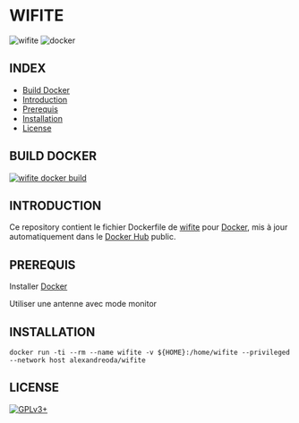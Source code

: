 # WIFITE

![wifite](https://raw.githubusercontent.com/oda-alexandre/wifite/master/img/logo-wifite.png) ![docker](https://raw.githubusercontent.com/oda-alexandre/wifite/master/img/logo-docker.png)


## INDEX

- [Build Docker](#BUILD)
- [Introduction](#INTRODUCTION)
- [Prerequis](#PREREQUIS)
- [Installation](#INSTALLATION)
- [License](#LICENSE)


## BUILD DOCKER

[![wifite docker build](https://img.shields.io/docker/build/alexandreoda/wifite.svg)](https://hub.docker.com/r/alexandreoda/wifite)


## INTRODUCTION

Ce repository contient le fichier Dockerfile de [wifite](https://github.com/derv82/wifite2) pour [Docker](https://www.docker.com), mis à jour automatiquement dans le [Docker Hub](https://hub.docker.com/r/alexandreoda/wifite/) public.


## PREREQUIS

Installer [Docker](https://www.docker.com)

Utiliser une antenne avec mode monitor


## INSTALLATION

```
docker run -ti --rm --name wifite -v ${HOME}:/home/wifite --privileged --network host alexandreoda/wifite
```


## LICENSE

[![GPLv3+](http://gplv3.fsf.org/gplv3-127x51.png)](https://github.com/oda-alexandre/wifite/blob/master/LICENSE)
